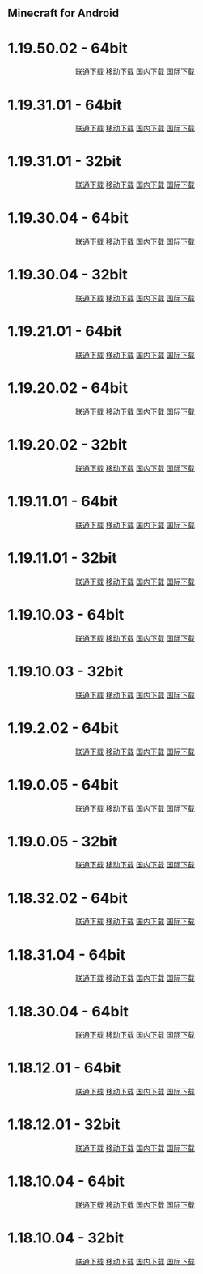 ## Minecraft for Android

# 1.19.50.02 - 64bit

<p align="center">
    <a class="btn" rel="noopener noreferrer" href="https://download.fuibafuyu.cn/d/123/Program/Android/Minecraft/Minecraft_1.19.50.02_arm64-v8a.apk">联通下载</a>
    <a class="btn" rel="noopener noreferrer" href="https://download.fuibafuyu.cn/d/139/Program/Android/Minecraft/Minecraft_1.19.50.02_arm64-v8a.apk">移动下载</a>
    <a class="btn" rel="noopener noreferrer" href="https://download.fuibafuyu.cn/d/Ali/Program/Android/Minecraft/Minecraft_1.19.50.02_arm64-v8a.apk">国内下载</a>
    <a class="btn" rel="noopener noreferrer" href="https://download.fuibafuyu.cn/d/OD/Program/Android/Minecraft/Minecraft_1.19.50.02_arm64-v8a.apk">国际下载</a>
</p>

# 1.19.31.01 - 64bit

<p align="center">
    <a class="btn" rel="noopener noreferrer" href="https://download.fuibafuyu.cn/d/123/Program/Android/Minecraft/Minecraft_1.19.31.01_arm64-v8a.apk">联通下载</a>
    <a class="btn" rel="noopener noreferrer" href="https://download.fuibafuyu.cn/d/139/Program/Android/Minecraft/Minecraft_1.19.31.01_arm64-v8a.apk">移动下载</a>
    <a class="btn" rel="noopener noreferrer" href="https://download.fuibafuyu.cn/d/Ali/Program/Android/Minecraft/Minecraft_1.19.31.01_arm64-v8a.apk">国内下载</a>
    <a class="btn" rel="noopener noreferrer" href="https://download.fuibafuyu.cn/d/OD/Program/Android/Minecraft/Minecraft_1.19.31.01_arm64-v8a.apk">国际下载</a>
</p>

# 1.19.31.01 - 32bit

<p align="center">
    <a class="btn" rel="noopener noreferrer" href="https://download.fuibafuyu.cn/d/123/Program/Android/Minecraft/Minecraft_1.19.31.01_armeabi-v7a.apk">联通下载</a>
    <a class="btn" rel="noopener noreferrer" href="https://download.fuibafuyu.cn/d/139/Program/Android/Minecraft/Minecraft_1.19.31.01_armeabi-v7a.apk">移动下载</a>
    <a class="btn" rel="noopener noreferrer" href="https://download.fuibafuyu.cn/d/Ali/Program/Android/Minecraft/Minecraft_1.19.31.01_armeabi-v7a.apk">国内下载</a>
    <a class="btn" rel="noopener noreferrer" href="https://download.fuibafuyu.cn/d/OD/Program/Android/Minecraft/Minecraft_1.19.31.01_armeabi-v7a.apk">国际下载</a>
</p>

# 1.19.30.04 - 64bit

<p align="center">
    <a class="btn" rel="noopener noreferrer" href="https://download.fuibafuyu.cn/d/123/Program/Android/Minecraft/Minecraft_1.19.30.04_arm64-v8a.apk">联通下载</a>
    <a class="btn" rel="noopener noreferrer" href="https://download.fuibafuyu.cn/d/139/Program/Android/Minecraft/Minecraft_1.19.30.04_arm64-v8a.apk">移动下载</a>
    <a class="btn" rel="noopener noreferrer" href="https://download.fuibafuyu.cn/d/Ali/Program/Android/Minecraft/Minecraft_1.19.30.04_arm64-v8a.apk">国内下载</a>
    <a class="btn" rel="noopener noreferrer" href="https://download.fuibafuyu.cn/d/OD/Program/Android/Minecraft/Minecraft_1.19.30.04_arm64-v8a.apk">国际下载</a>
</p>

# 1.19.30.04 - 32bit

<p align="center">
    <a class="btn" rel="noopener noreferrer" href="https://download.fuibafuyu.cn/d/123/Program/Android/Minecraft/Minecraft_1.19.30.04_armeabi-v7a.apk">联通下载</a>
    <a class="btn" rel="noopener noreferrer" href="https://download.fuibafuyu.cn/d/139/Program/Android/Minecraft/Minecraft_1.19.30.04_armeabi-v7a.apk">移动下载</a>
    <a class="btn" rel="noopener noreferrer" href="https://download.fuibafuyu.cn/d/Ali/Program/Android/Minecraft/Minecraft_1.19.30.04_armeabi-v7a.apk">国内下载</a>
    <a class="btn" rel="noopener noreferrer" href="https://download.fuibafuyu.cn/d/OD/Program/Android/Minecraft/Minecraft_1.19.30.04_armeabi-v7a.apk">国际下载</a>
</p>

# 1.19.21.01 - 64bit

<p align="center">
    <a class="btn" rel="noopener noreferrer" href="https://download.fuibafuyu.cn/d/123/Program/Android/Minecraft/Minecraft_1.19.21.01_arm64-v8a.apk">联通下载</a>
    <a class="btn" rel="noopener noreferrer" href="https://download.fuibafuyu.cn/d/139/Program/Android/Minecraft/Minecraft_1.19.21.01_arm64-v8a.apk">移动下载</a>
    <a class="btn" rel="noopener noreferrer" href="https://download.fuibafuyu.cn/d/Ali/Program/Android/Minecraft/Minecraft_1.19.21.01_arm64-v8a.apk">国内下载</a>
    <a class="btn" rel="noopener noreferrer" href="https://download.fuibafuyu.cn/d/OD/Program/Android/Minecraft/Minecraft_1.19.21.01_arm64-v8a.apk">国际下载</a>
</p>

# 1.19.20.02 - 64bit

<p align="center">
    <a class="btn" rel="noopener noreferrer" href="https://download.fuibafuyu.cn/d/123/Program/Android/Minecraft/Minecraft_1.19.20.02_arm64-v8a.apk">联通下载</a>
    <a class="btn" rel="noopener noreferrer" href="https://download.fuibafuyu.cn/d/139/Program/Android/Minecraft/Minecraft_1.19.20.02_arm64-v8a.apk">移动下载</a>
    <a class="btn" rel="noopener noreferrer" href="https://download.fuibafuyu.cn/d/Ali/Program/Android/Minecraft/Minecraft_1.19.20.02_arm64-v8a.apk">国内下载</a>
    <a class="btn" rel="noopener noreferrer" href="https://download.fuibafuyu.cn/d/OD/Program/Android/Minecraft/Minecraft_1.19.20.02_arm64-v8a.apk">国际下载</a>
</p>

# 1.19.20.02 - 32bit

<p align="center">
    <a class="btn" rel="noopener noreferrer" href="https://download.fuibafuyu.cn/d/123/Program/Android/Minecraft/Minecraft_1.19.20.02_armeabi-v7a.apk">联通下载</a>
    <a class="btn" rel="noopener noreferrer" href="https://download.fuibafuyu.cn/d/139/Program/Android/Minecraft/Minecraft_1.19.20.02_armeabi-v7a.apk">移动下载</a>
    <a class="btn" rel="noopener noreferrer" href="https://download.fuibafuyu.cn/d/Ali/Program/Android/Minecraft/Minecraft_1.19.20.02_armeabi-v7a.apk">国内下载</a>
    <a class="btn" rel="noopener noreferrer" href="https://download.fuibafuyu.cn/d/OD/Program/Android/Minecraft/Minecraft_1.19.20.02_armeabi-v7a.apk">国际下载</a>
</p>

# 1.19.11.01 - 64bit

<p align="center">
    <a class="btn" rel="noopener noreferrer" href="https://download.fuibafuyu.cn/d/123/Program/Android/Minecraft/Minecraft_1.19.11.01_arm64-v8a.apk">联通下载</a>
    <a class="btn" rel="noopener noreferrer" href="https://download.fuibafuyu.cn/d/139/Program/Android/Minecraft/Minecraft_1.19.11.01_arm64-v8a.apk">移动下载</a>
    <a class="btn" rel="noopener noreferrer" href="https://download.fuibafuyu.cn/d/Ali/Program/Android/Minecraft/Minecraft_1.19.11.01_arm64-v8a.apk">国内下载</a>
    <a class="btn" rel="noopener noreferrer" href="https://download.fuibafuyu.cn/d/OD/Program/Android/Minecraft/Minecraft_1.19.11.01_arm64-v8a.apk">国际下载</a>
</p>

# 1.19.11.01 - 32bit

<p align="center">
    <a class="btn" rel="noopener noreferrer" href="https://download.fuibafuyu.cn/d/123/Program/Android/Minecraft/Minecraft_1.19.11.01_armeabi-v7a.apk">联通下载</a>
    <a class="btn" rel="noopener noreferrer" href="https://download.fuibafuyu.cn/d/139/Program/Android/Minecraft/Minecraft_1.19.11.01_armeabi-v7a.apk">移动下载</a>
    <a class="btn" rel="noopener noreferrer" href="https://download.fuibafuyu.cn/d/Ali/Program/Android/Minecraft/Minecraft_1.19.11.01_armeabi-v7a.apk">国内下载</a>
    <a class="btn" rel="noopener noreferrer" href="https://download.fuibafuyu.cn/d/OD/Program/Android/Minecraft/Minecraft_1.19.11.01_armeabi-v7a.apk">国际下载</a>
</p>

# 1.19.10.03 - 64bit

<p align="center">
    <a class="btn" rel="noopener noreferrer" href="https://download.fuibafuyu.cn/d/123/Program/Android/Minecraft/Minecraft_1.19.10.03_arm64-v8a.apk">联通下载</a>
    <a class="btn" rel="noopener noreferrer" href="https://download.fuibafuyu.cn/d/139/Program/Android/Minecraft/Minecraft_1.19.10.03_arm64-v8a.apk">移动下载</a>
    <a class="btn" rel="noopener noreferrer" href="https://download.fuibafuyu.cn/d/Ali/Program/Android/Minecraft/Minecraft_1.19.10.03_arm64-v8a.apk">国内下载</a>
    <a class="btn" rel="noopener noreferrer" href="https://download.fuibafuyu.cn/d/OD/Program/Android/Minecraft/Minecraft_1.19.10.03_arm64-v8a.apk">国际下载</a>
</p>

# 1.19.10.03 - 32bit

<p align="center">
    <a class="btn" rel="noopener noreferrer" href="https://download.fuibafuyu.cn/d/123/Program/Android/Minecraft/Minecraft_1.19.10.03_armeabi-v7a.apk">联通下载</a>
    <a class="btn" rel="noopener noreferrer" href="https://download.fuibafuyu.cn/d/139/Program/Android/Minecraft/Minecraft_1.19.10.03_armeabi-v7a.apk">移动下载</a>
    <a class="btn" rel="noopener noreferrer" href="https://download.fuibafuyu.cn/d/Ali/Program/Android/Minecraft/Minecraft_1.19.10.03_armeabi-v7a.apk">国内下载</a>
    <a class="btn" rel="noopener noreferrer" href="https://download.fuibafuyu.cn/d/OD/Program/Android/Minecraft/Minecraft_1.19.10.03_armeabi-v7a.apk">国际下载</a>
</p>

# 1.19.2.02 - 64bit

<p align="center">
    <a class="btn" rel="noopener noreferrer" href="https://download.fuibafuyu.cn/d/123/Program/Android/Minecraft/Minecraft_1.19.2.02_arm64-v8a.apk">联通下载</a>
    <a class="btn" rel="noopener noreferrer" href="https://download.fuibafuyu.cn/d/139/Program/Android/Minecraft/Minecraft_1.19.2.02_arm64-v8a.apk">移动下载</a>
    <a class="btn" rel="noopener noreferrer" href="https://download.fuibafuyu.cn/d/Ali/Program/Android/Minecraft/Minecraft_1.19.2.02_arm64-v8a.apk">国内下载</a>
    <a class="btn" rel="noopener noreferrer" href="https://download.fuibafuyu.cn/d/OD/Program/Android/Minecraft/Minecraft_1.19.2.02_arm64-v8a.apk">国际下载</a>
</p>

# 1.19.0.05 - 64bit

<p align="center">
    <a class="btn" rel="noopener noreferrer" href="https://download.fuibafuyu.cn/d/123/Program/Android/Minecraft/Minecraft_1.19.0.05_arm64-v8a.apk">联通下载</a>
    <a class="btn" rel="noopener noreferrer" href="https://download.fuibafuyu.cn/d/139/Program/Android/Minecraft/Minecraft_1.19.0.05_arm64-v8a.apk">移动下载</a>
    <a class="btn" rel="noopener noreferrer" href="https://download.fuibafuyu.cn/d/Ali/Program/Android/Minecraft/Minecraft_1.19.0.05_arm64-v8a.apk">国内下载</a>
    <a class="btn" rel="noopener noreferrer" href="https://download.fuibafuyu.cn/d/OD/Program/Android/Minecraft/Minecraft_1.19.0.05_arm64-v8a.apk">国际下载</a>
</p>

# 1.19.0.05 - 32bit

<p align="center">
    <a class="btn" rel="noopener noreferrer" href="https://download.fuibafuyu.cn/d/123/Program/Android/Minecraft/Minecraft_1.19.0.05_armeabi-v7a.apk">联通下载</a>
    <a class="btn" rel="noopener noreferrer" href="https://download.fuibafuyu.cn/d/139/Program/Android/Minecraft/Minecraft_1.19.0.05_armeabi-v7a.apk">移动下载</a>
    <a class="btn" rel="noopener noreferrer" href="https://download.fuibafuyu.cn/d/Ali/Program/Android/Minecraft/Minecraft_1.19.0.05_armeabi-v7a.apk">国内下载</a>
    <a class="btn" rel="noopener noreferrer" href="https://download.fuibafuyu.cn/d/OD/Program/Android/Minecraft/Minecraft_1.19.0.05_armeabi-v7a.apk">国际下载</a>
</p>

# 1.18.32.02 - 64bit

<p align="center">
    <a class="btn" rel="noopener noreferrer" href="https://download.fuibafuyu.cn/d/123/Program/Android/Minecraft/Minecraft_1.18.32.02_arm64-v8a.apk">联通下载</a>
    <a class="btn" rel="noopener noreferrer" href="https://download.fuibafuyu.cn/d/139/Program/Android/Minecraft/Minecraft_1.18.32.02_arm64-v8a.apk">移动下载</a>
    <a class="btn" rel="noopener noreferrer" href="https://download.fuibafuyu.cn/d/Ali/Program/Android/Minecraft/Minecraft_1.18.32.02_arm64-v8a.apk">国内下载</a>
    <a class="btn" rel="noopener noreferrer" href="https://download.fuibafuyu.cn/d/OD/Program/Android/Minecraft/Minecraft_1.18.32.02_arm64-v8a.apk">国际下载</a>
</p>

# 1.18.31.04 - 64bit

<p align="center">
    <a class="btn" rel="noopener noreferrer" href="https://download.fuibafuyu.cn/d/123/Program/Android/Minecraft/Minecraft_1.18.31.04_arm64-v8a.apk">联通下载</a>
    <a class="btn" rel="noopener noreferrer" href="https://download.fuibafuyu.cn/d/139/Program/Android/Minecraft/Minecraft_1.18.31.04_arm64-v8a.apk">移动下载</a>
    <a class="btn" rel="noopener noreferrer" href="https://download.fuibafuyu.cn/d/Ali/Program/Android/Minecraft/Minecraft_1.18.31.04_arm64-v8a.apk">国内下载</a>
    <a class="btn" rel="noopener noreferrer" href="https://download.fuibafuyu.cn/d/OD/Program/Android/Minecraft/Minecraft_1.18.31.04_arm64-v8a.apk">国际下载</a>
</p>

# 1.18.30.04 - 64bit

<p align="center">
    <a class="btn" rel="noopener noreferrer" href="https://download.fuibafuyu.cn/d/123/Program/Android/Minecraft/Minecraft_1.18.30.04_arm64-v8a.apk">联通下载</a>
    <a class="btn" rel="noopener noreferrer" href="https://download.fuibafuyu.cn/d/139/Program/Android/Minecraft/Minecraft_1.18.30.04_arm64-v8a.apk">移动下载</a>
    <a class="btn" rel="noopener noreferrer" href="https://download.fuibafuyu.cn/d/Ali/Program/Android/Minecraft/Minecraft_1.18.30.04_arm64-v8a.apk">国内下载</a>
    <a class="btn" rel="noopener noreferrer" href="https://download.fuibafuyu.cn/d/OD/Program/Android/Minecraft/Minecraft_1.18.30.04_arm64-v8a.apk">国际下载</a>
</p>

# 1.18.12.01 - 64bit

<p align="center">
    <a class="btn" rel="noopener noreferrer" href="https://download.fuibafuyu.cn/d/123/Program/Android/Minecraft/Minecraft_1.18.12.01_arm64-v8a.apk">联通下载</a>
    <a class="btn" rel="noopener noreferrer" href="https://download.fuibafuyu.cn/d/139/Program/Android/Minecraft/Minecraft_1.18.12.01_arm64-v8a.apk">移动下载</a>
    <a class="btn" rel="noopener noreferrer" href="https://download.fuibafuyu.cn/d/Ali/Program/Android/Minecraft/Minecraft_1.18.12.01_arm64-v8a.apk">国内下载</a>
    <a class="btn" rel="noopener noreferrer" href="https://download.fuibafuyu.cn/d/OD/Program/Android/Minecraft/Minecraft_1.18.12.01_arm64-v8a.apk">国际下载</a>
</p>

# 1.18.12.01 - 32bit

<p align="center">
    <a class="btn" rel="noopener noreferrer" href="https://download.fuibafuyu.cn/d/123/Program/Android/Minecraft/Minecraft_1.18.12.01_armeabi-v7a.apk">联通下载</a>
    <a class="btn" rel="noopener noreferrer" href="https://download.fuibafuyu.cn/d/139/Program/Android/Minecraft/Minecraft_1.18.12.01_armeabi-v7a.apk">移动下载</a>
    <a class="btn" rel="noopener noreferrer" href="https://download.fuibafuyu.cn/d/Ali/Program/Android/Minecraft/Minecraft_1.18.12.01_armeabi-v7a.apk">国内下载</a>
    <a class="btn" rel="noopener noreferrer" href="https://download.fuibafuyu.cn/d/OD/Program/Android/Minecraft/Minecraft_1.18.12.01_armeabi-v7a.apk">国际下载</a>
</p>

# 1.18.10.04 - 64bit

<p align="center">
    <a class="btn" rel="noopener noreferrer" href="https://download.fuibafuyu.cn/d/123/Program/Android/Minecraft/Minecraft_1.18.10.04_arm64-v8a.apk">联通下载</a>
    <a class="btn" rel="noopener noreferrer" href="https://download.fuibafuyu.cn/d/139/Program/Android/Minecraft/Minecraft_1.18.10.04_arm64-v8a.apk">移动下载</a>
    <a class="btn" rel="noopener noreferrer" href="https://download.fuibafuyu.cn/d/Ali/Program/Android/Minecraft/Minecraft_1.18.10.04_arm64-v8a.apk">国内下载</a>
    <a class="btn" rel="noopener noreferrer" href="https://download.fuibafuyu.cn/d/OD/Program/Android/Minecraft/Minecraft_1.18.10.04_arm64-v8a.apk">国际下载</a>
</p>

# 1.18.10.04 - 32bit

<p align="center">
    <a class="btn" rel="noopener noreferrer" href="https://download.fuibafuyu.cn/d/123/Program/Android/Minecraft/Minecraft_1.18.10.04_armeabi-v7a.apk">联通下载</a>
    <a class="btn" rel="noopener noreferrer" href="https://download.fuibafuyu.cn/d/139/Program/Android/Minecraft/Minecraft_1.18.10.04_armeabi-v7a.apk">移动下载</a>
    <a class="btn" rel="noopener noreferrer" href="https://download.fuibafuyu.cn/d/Ali/Program/Android/Minecraft/Minecraft_1.18.10.04_armeabi-v7a.apk">国内下载</a>
    <a class="btn" rel="noopener noreferrer" href="https://download.fuibafuyu.cn/d/OD/Program/Android/Minecraft/Minecraft_1.18.10.04_armeabi-v7a.apk">国际下载</a>
</p>
